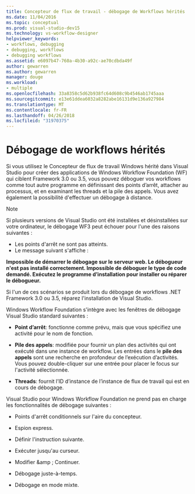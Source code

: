 ```yaml
---
title: Concepteur de flux de travail - débogage de Workflows hérités
ms.date: 11/04/2016
ms.topic: conceptual
ms.prod: visual-studio-dev15
ms.technology: vs-workflow-designer
helpviewer_keywords:
- workflows, debugging
- debugging, workflows
- debugging workflows
ms.assetid: e6097b47-760a-4b30-a92c-ae70cdbda49f
author: gewarren
ms.author: gewarren
manager: douge
ms.workload:
- multiple
ms.openlocfilehash: 33a8358c5d62b938fc64d608c9b4546ab1745aaa
ms.sourcegitcommit: e13e61ddea6032a8282abe16131d9e136a927984
ms.translationtype: MT
ms.contentlocale: fr-FR
ms.lasthandoff: 04/26/2018
ms.locfileid: "31970375"
---
```

# <a name="debugging-legacy-workflows"></a>Débogage de workflows hérités

Si vous utilisez le Concepteur de flux de travail Windows hérité dans Visual Studio pour créer des applications de Windows Workflow Foundation (WF) qui ciblent Framework 3.0 ou 3.5, vous pouvez déboguer vos workflows comme tout autre programme en définissant des points d’arrêt, attacher au processus, et en examinant les threads et la pile des appels. Vous avez également la possibilité d'effectuer un débogage à distance.

> [!NOTE]
> Si plusieurs versions de Visual Studio ont été installées et désinstallées sur votre ordinateur, le débogage WF3 peut échouer pour l'une des raisons suivantes :
>
> -   Les points d'arrêt ne sont pas atteints.
> -   Le message suivant s'affiche :
>
> **Impossible de démarrer le débogage sur le serveur web. Le débogueur n'est pas installé correctement.  Impossible de déboguer le type de code demandé.  Exécutez le programme d’installation pour installer ou réparer le débogueur.**
>
> Si l'un de ces scénarios se produit lors du débogage de workflows .NET Framework 3.0 ou 3.5, réparez l'installation de Visual Studio.

 Windows Workflow Foundation s'intègre avec les fenêtres de débogage Visual Studio standard suivantes :

-   **Point d’arrêt**: fonctionne comme prévu, mais que vous spécifiez une activité pour le nom de fonction.

-   **Pile des appels**: modifiée pour fournir un plan des activités qui ont exécuté dans une instance de workflow. Les entrées dans le **pile des appels** sont une recherche en profondeur de l’exécution d’activités. Vous pouvez double-cliquer sur une entrée pour placer le focus sur l'activité sélectionnée.

-   **Threads**: fournit l’ID d’instance de l’instance de flux de travail qui est en cours de débogage.

 Visual Studio pour Windows Workflow Foundation ne prend pas en charge les fonctionnalités de débogage suivantes :

-   Points d'arrêt conditionnels sur l'aire du concepteur.

-   Espion express.

-   Définir l'instruction suivante.

-   Exécuter jusqu'au curseur.

-   Modifier &amp ; Continuer.

-   Débogage juste-à-temps.

-   Débogage en mode mixte.